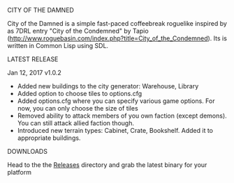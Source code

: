 CITY OF THE DAMNED

City of the Damned is a simple fast-paced coffeebreak roguelike inspired by as 7DRL entry "City of the Condemned" by Tapio (http://www.roguebasin.com/index.php?title=City_of_the_Condemned). 
Its is written in Common Lisp using SDL.

LATEST RELEASE

Jan 12, 2017 v1.0.2

- Added new buildings to the city generator: Warehouse, Library
- Added option to choose tiles to options.cfg
- Added options.cfg where you can specify various game options. For now, you can only choose the size of tiles
- Removed ability to attack members of you own faction (except demons). You can still attack allied faction though.
- Introduced new terrain types: Cabinet, Crate, Bookshelf. Added it to appropriate buildings. 

DOWNLOADS

Head to the the [Releases](https://github.com/gwathlobal/CotD/releases) directory and grab the latest binary for your platform
